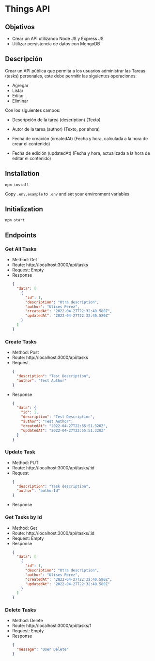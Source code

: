 # Things API

## Objetivos

- Crear un API utilizando Node JS y Express JS
- Utilizar persistencia de datos con MongoDB

## Descripción

Crear un API pública que permita a
los usuarios administrar las Tareas (tasks) personales, este debe permitir las
siguientes operaciones:

- Agregar
- Listar
- Editar
- Eliminar

Con los siguientes campos:

- Descripción de la tarea (description) (Texto)

- Autor de la tarea (author) (Texto, por ahora)

- Fecha de creación (createdAt) (Fecha y hora, calculada a la hora de crear el
  contenido)

- Fecha de edición (updatedAt) (Fecha y hora, actualizada a la hora de editar el
  contenido)

## Installation

`npm install`

Copy `.env.example` to `.env` and set your environment variables

## Initialization

`npm start`

## Endpoints

### Get All Tasks

- Method: Get
- Route: http://localhost:3000/api/tasks
- Request: Empty
- Response
  ```json
  {
    "data": [
      {
        "id": 1,
        "description": "Otra description",
        "author": "Ulises Perez",
        "createdAt": "2022-04-27T22:32:40.580Z",
        "updatedAt": "2022-04-27T22:32:40.580Z"
      }
    ]
  }
  ```

### Create Tasks

- Method: Post
- Route: http://localhost:3000/api/tasks
- Request
  ```json
  {
    "description": "Test Description",
    "author": "Test Author"
  }
  ```
- Response
  ```json
  {
    "data": {
      "id": 1,
      "description": "Test Description",
      "author": "Test Author",
      "createdAt": "2022-04-27T22:55:51.320Z",
      "updatedAt": "2022-04-27T22:55:51.320Z"
    }
  }
  ```

### Update Task

- Method: PUT
- Route: http://localhost:3000/api/tasks/:id
- Request
  ```json
  {
    "description": "Task description",
    "author": "authorId"
  }
  ```
- Response

### Get Tasks by Id

- Method: Get
- Route: http://localhost:3000/api/tasks/:id
- Request: Empty
- Response
  ```json
  {
    "data": [
      {
        "id": 1,
        "description": "Otra description",
        "author": "Ulises Perez",
        "createdAt": "2022-04-27T22:32:40.580Z",
        "updatedAt": "2022-04-27T22:32:40.580Z"
      }
    ]
  }
  ```

### Delete Tasks

- Method: Delete
- Route: http://localhost:3000/api/tasks/1
- Request: Empty
- Response
  ```json
  {
    "message": "User Delete"
  }
  ```
